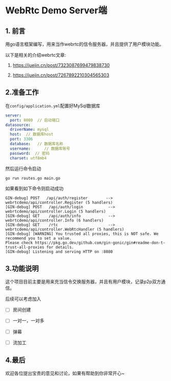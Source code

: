 # WebRtc Demo Server端

## 1. 前言

用go语言框架编写，用来当作webrtc的信令服务器，并且提供了用户模块功能。

以下是相关的介绍webrtc文章:

1. https://juejin.cn/post/7323087699479838730

2. https://juejin.cn/post/7267892210304565303

## 2.准备工作

在`config/application.yml`配置好MySql数据库

```yml
server:
  port: 8080  // 启动端口
datasource:
  driverName: mysql
  host:  // 数据库host
  port: 3306
  database:   // 数据库名称
  username:      // 数据库账号
  password:  // 密码
  charset: utf8mb4
```

然后运行命令启动

```SHELL
go run routes.go main.go
```


如果看到如下命令则启动成功

```SHELL
GIN-debug] POST   /api/auth/register        --> webrtcdemo/api/controller.Register (5 handlers)
[GIN-debug] POST   /api/auth/login           --> webrtcdemo/api/controller.Login (5 handlers)
[GIN-debug] GET    /api/auth/info            --> webrtcdemo/api/controller.Info (6 handlers)
[GIN-debug] GET    /rtc                      --> webrtcdemo/api/controller.WebRtcHandler (5 handlers)
[GIN-debug] [WARNING] You trusted all proxies, this is NOT safe. We recommend you to set a value.
Please check https://pkg.go.dev/github.com/gin-gonic/gin#readme-don-t-trust-all-proxies for details.
[GIN-debug] Listening and serving HTTP on :8080
```

## 3.功能说明

这个项目目前主要是用来充当信令交换服务器，并且有用户模块，记录p2p双方通信。

后续可以考虑加入


- [ ] 房间创建
- [ ] 一对一，一对多 
- [ ] 弹幕
- [ ] 流加工


## 4.最后

欢迎各位提出宝贵的意见和讨论，如果有帮助到你非常开心~

